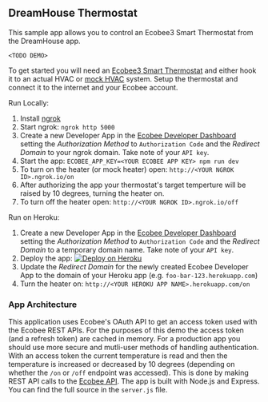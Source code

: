 DreamHouse Thermostat
---------------------

This sample app allows you to control an Ecobee3 Smart Thermostat from the DreamHouse app.

    <TODO DEMO>

To get started you will need an [Ecobee3 Smart Thermostat](https://www.amazon.com/gp/product/B00ZIRV39M/ref=as_li_tl?ie=UTF8&camp=1789&creative=9325&creativeASIN=B00ZIRV39M&linkCode=as2&tag=jamesward-20&linkId=0708922d14ecfb1007ac2b1c24c80d3a) and either hook it to an actual HVAC or [mock HVAC](https://www.jamesward.com/2016/05/17/building-a-mock-hvac-for-smart-thermostat-demos) system.  Setup the thermostat and connect it to the internet and your Ecobee account.

Run Locally:

1. Install [ngrok](https://ngrok.com/download)
1. Start ngrok: `ngrok http 5000`
1. Create a new Developer App in the [Ecobee Developer Dashboard](https://www.ecobee.com/consumerportal/index.html#/dev) setting the *Authorization Method* to `Authorization Code` and the *Redirect Domain* to your ngrok domain.  Take note of your `API key`.
1. Start the app: `ECOBEE_APP_KEY=<YOUR ECOBEE APP KEY> npm run dev`
1. To turn on the heater (or mock heater) open: `http://<YOUR NGROK ID>.ngrok.io/on`
1. After authorizing the app your thermostat's target temperture will be raised by 10 degrees, turning the heater on.
1. To turn off the heater open: `http://<YOUR NGROK ID>.ngrok.io/off`

Run on Heroku:

1. Create a new Developer App in the [Ecobee Developer Dashboard](https://www.ecobee.com/consumerportal/index.html#/dev) setting the *Authorization Method* to `Authorization Code` and the *Redirect Domain* to a temporary domain name.  Take note of your `API key`.
1. Deploy the app: [![Deploy on Heroku](https://www.herokucdn.com/deploy/button.svg)](https://heroku.com/deploy)
1. Update the *Redirect Domain* for the newly created Ecobee Developer App to the domain of your Heroku app (e.g. `foo-bar-123.herokuapp.com`)
1. Turn the heater on: `http://<YOUR HEROKU APP NAME>.herokuapp.com/on`

### App Architecture

This application uses Ecobee's OAuth API to get an access token used with the Ecobee REST APIs.  For the purposes of this demo the access token (and a refresh token) are cached in memory.  For a production app you should use more secure and mutli-user methods of handling authentication.  With an access token the current temperature is read and then the temperature is increased or decreased by 10 degrees (depending on whether the `/on` or `/off` endpoint was accessed).  This is done by making REST API calls to the [Ecobee API](https://www.ecobee.com/home/developer/api/introduction/index.shtml).  The app is built with Node.js and Express.  You can find the full source in the `server.js` file.